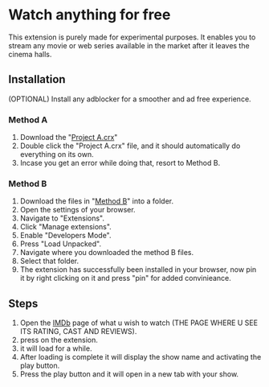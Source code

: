 # Watch anything for free

This extension is purely made for experimental purposes. It enables you to stream any movie or web series available in the market after it leaves the cinema halls.


## Installation
(OPTIONAL) Install any adblocker for a smoother and ad free experience.

  ### Method A
  1. Download the "[Project A.crx](https://github.com/aLDERlAKE-evo/MexicanInAmericaWithoutPapers/tree/main/Method%20A)"
  2. Double click the "Project A.crx" file, and it should automatically do everything on its own.
  3. Incase you get an error while doing that, resort to Method B.
  
  ### Method B
  1. Download the files in "[Method B](https://github.com/aLDERlAKE-evo/MexicanInAmericaWithoutPapers/tree/main/Method%20B)" into a folder.
  2. Open the settings of your browser.
  3. Navigate to "Extensions".
  4. Click "Manage extensions".
  5. Enable "Developers Mode".
  6. Press "Load Unpacked".
  7. Navigate where you downloaded the method B files.
  8. Select that folder.
  9. The extension has successfully been installed in your browser, now pin it by right clicking on it and press "pin" for added convinieance.

## Steps
1. Open the [IMDb](https://www.imdb.com/) page of what u wish to watch (THE PAGE WHERE U SEE ITS RATING, CAST AND REVIEWS).
2. press on the extension.
3. it will load for a while.
4. After loading is complete it will display the show name and activating the play button.
5. Press the play button and it will open in a new tab with your show.
